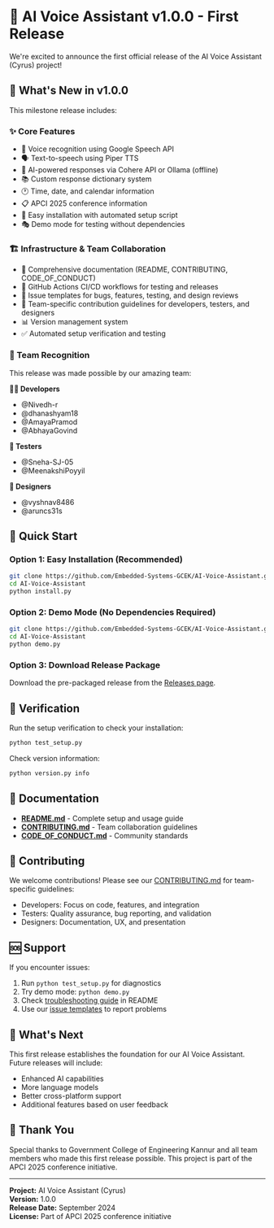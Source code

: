 # 🎉 AI Voice Assistant v1.0.0 - First Release

We're excited to announce the first official release of the AI Voice Assistant (Cyrus) project!

## 🚀 What's New in v1.0.0

This milestone release includes:

### ✨ Core Features
- 🎤 Voice recognition using Google Speech API
- 🗣️ Text-to-speech using Piper TTS
- 🤖 AI-powered responses via Cohere API or Ollama (offline)
- 📚 Custom response dictionary system
- 🕐 Time, date, and calendar information
- 📋 APCI 2025 conference information
- 🚀 Easy installation with automated setup script
- 🎭 Demo mode for testing without dependencies

### 🏗️ Infrastructure & Team Collaboration
- 📖 Comprehensive documentation (README, CONTRIBUTING, CODE_OF_CONDUCT)
- 🔄 GitHub Actions CI/CD workflows for testing and releases
- 📝 Issue templates for bugs, features, testing, and design reviews
- 👥 Team-specific contribution guidelines for developers, testers, and designers
- 📊 Version management system
- ✅ Automated setup verification and testing

### 👥 Team Recognition

This release was made possible by our amazing team:

**👨‍💻 Developers**
- @Nivedh-r
- @dhanashyam18
- @AmayaPramod
- @AbhayaGovind

**🧪 Testers**
- @Sneha-SJ-05
- @MeenakshiPoyyil

**🎨 Designers**
- @vyshnav8486
- @aruncs31s

## 🎯 Quick Start

### Option 1: Easy Installation (Recommended)
```bash
git clone https://github.com/Embedded-Systems-GCEK/AI-Voice-Assistant.git
cd AI-Voice-Assistant
python install.py
```

### Option 2: Demo Mode (No Dependencies Required)
```bash
git clone https://github.com/Embedded-Systems-GCEK/AI-Voice-Assistant.git
cd AI-Voice-Assistant
python demo.py
```

### Option 3: Download Release Package
Download the pre-packaged release from the [Releases page](https://github.com/Embedded-Systems-GCEK/AI-Voice-Assistant/releases).

## 🧪 Verification

Run the setup verification to check your installation:
```bash
python test_setup.py
```

Check version information:
```bash
python version.py info
```

## 📖 Documentation

- **[README.md](README.md)** - Complete setup and usage guide
- **[CONTRIBUTING.md](CONTRIBUTING.md)** - Team collaboration guidelines
- **[CODE_OF_CONDUCT.md](CODE_OF_CONDUCT.md)** - Community standards

## 🤝 Contributing

We welcome contributions! Please see our [CONTRIBUTING.md](CONTRIBUTING.md) for team-specific guidelines:
- Developers: Focus on code, features, and integration
- Testers: Quality assurance, bug reporting, and validation
- Designers: Documentation, UX, and presentation

## 🆘 Support

If you encounter issues:
1. Run `python test_setup.py` for diagnostics
2. Try demo mode: `python demo.py`
3. Check [troubleshooting guide](README.md#troubleshooting) in README
4. Use our [issue templates](.github/ISSUE_TEMPLATE/) to report problems

## 🔮 What's Next

This first release establishes the foundation for our AI Voice Assistant. Future releases will include:
- Enhanced AI capabilities
- More language models
- Better cross-platform support
- Additional features based on user feedback

## 🙏 Thank You

Special thanks to Government College of Engineering Kannur and all team members who made this first release possible. This project is part of the APCI 2025 conference initiative.

---

**Project:** AI Voice Assistant (Cyrus)  
**Version:** 1.0.0  
**Release Date:** September 2024  
**License:** Part of APCI 2025 conference initiative